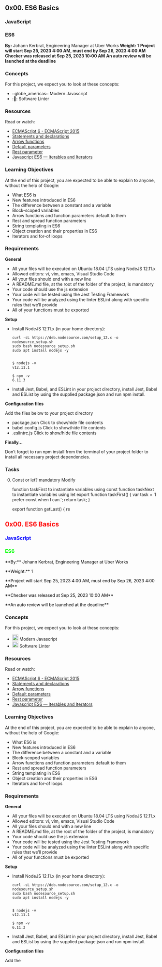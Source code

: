 ## 0x00. ES6 Basics
### JavaScript
### ES6
**By:** Johann Kerbrat, Engineering Manager at Uber Works
**Weight:** 1
**Project will start Sep 25, 2023 4:00 AM, must end by Sep 26, 2023 4:00 AM**
**Checker was released at Sep 25, 2023 10:00 AM**
**An auto review will be launched at the deadline**

### Concepts

For this project, we expect you to look at these concepts:

* ::globe_americas:: Modern Javascript
* ::wrench:: Software Linter

### Resources

Read or watch:

* [ECMAScript 6 - ECMAScript 2015](https://developer.mozilla.org/en-US/docs/Web/JavaScript/Reference/Global_Objects/ECMAScript_6)
* [Statements and declarations](https://developer.mozilla.org/en-US/docs/Web/JavaScript/Guide/Statements_and_declarations)
* [Arrow functions](https://developer.mozilla.org/en-US/docs/Web/JavaScript/Reference/Functions/Arrow_functions)
* [Default parameters](https://developer.mozilla.org/en-US/docs/Web/JavaScript/Reference/Functions/Default_parameters)
* [Rest parameter](https://developer.mozilla.org/en-US/docs/Web/JavaScript/Reference/Functions/rest_parameters)
* [Javascript ES6 — Iterables and Iterators](https://www.freecodecamp.org/news/javascript-es6-iterables-and-iterators-778203dd750d/)

### Learning Objectives

At the end of this project, you are expected to be able to explain to anyone, without the help of Google:

* What ES6 is
* New features introduced in ES6
* The difference between a constant and a variable
* Block-scoped variables
* Arrow functions and function parameters default to them
* Rest and spread function parameters
* String templating in ES6
* Object creation and their properties in ES6
* Iterators and for-of loops

### Requirements

**General**

* All your files will be executed on Ubuntu 18.04 LTS using NodeJS 12.11.x
* Allowed editors: vi, vim, emacs, Visual Studio Code
* All your files should end with a new line
* A README.md file, at the root of the folder of the project, is mandatory
* Your code should use the js extension
* Your code will be tested using the Jest Testing Framework
* Your code will be analyzed using the linter ESLint along with specific rules that we’ll provide
* All of your functions must be exported

**Setup**

* Install NodeJS 12.11.x
    (in your home directory):

    ```
    curl -sL https://deb.nodesource.com/setup_12.x -o nodesource_setup.sh
    sudo bash nodesource_setup.sh
    sudo apt install nodejs -y
    

    $ nodejs -v
    v12.11.1

    $ npm -v
    6.11.3

* Install Jest, Babel, and ESLint
    in your project directory, install Jest, Babel and ESList by using the supplied package.json and run npm install.

**Configuration files**

Add the files below to your project directory

* package.json
    Click to show/hide file contents
* babel.config.js
    Click to show/hide file contents
* .eslintrc.js
    Click to show/hide file contents

**Finally…**

Don’t forget to run npm install from the terminal of your project folder to install all necessary project dependencies.

### Tasks

0. Const or let?
    mandatory
    Modify

    function taskFirst to instantiate variables using const
    function taskNext to instantiate variables using let
    export function taskFirst() {
      var task = 'I prefer const when I can.';
      return task;
    }

    export function getLast() {
      re
<h2 style="color: #ff0000">0x00. ES6 Basics</h2>
<h3 style="color: #0000ff">JavaScript</h3>
<h3 style="color: #00ff00">ES6</h3>
<p style="color: #000">**By:** Johann Kerbrat, Engineering Manager at Uber Works</p>
<p style="color: #000">**Weight:** 1</p>
<p style="color: #000">**Project will start Sep 25, 2023 4:00 AM, must end by Sep 26, 2023 4:00 AM**</p>
<p style="color: #000">**Checker was released at Sep 25, 2023 10:00 AM**</p>
<p style="color: #000">**An auto review will be launched at the deadline**</p>

### Concepts

For this project, we expect you to look at these concepts:

* <img src="https://emojipedia-us.s3.dualstack.us-east-1.amazonaws.com/thumbs/120/apple/285/globe_with_americas_26aa.png" width="20px"> Modern Javascript
* <img src="https://emojipedia-us.s3.dualstack.us-east-1.amazonaws.com/thumbs/120/apple/2a3/wrench_1f52a.png" width="20px"> Software Linter

### Resources

Read or watch:

* [ECMAScript 6 - ECMAScript 2015](https://developer.mozilla.org/en-US/docs/Web/JavaScript/Reference/Global_Objects/ECMAScript_6)
* [Statements and declarations](https://developer.mozilla.org/en-US/docs/Web/JavaScript/Guide/Statements_and_declarations)
* [Arrow functions](https://developer.mozilla.org/en-US/docs/Web/JavaScript/Reference/Functions/Arrow_functions)
* [Default parameters](https://developer.mozilla.org/en-US/docs/Web/JavaScript/Reference/Functions/Default_parameters)
* [Rest parameter](https://developer.mozilla.org/en-US/docs/Web/JavaScript/Reference/Functions/rest_parameters)
* [Javascript ES6 — Iterables and Iterators](https://www.freecodecamp.org/news/javascript-es6-iterables-and-iterators-778203dd750d/)

### Learning Objectives

At the end of this project, you are expected to be able to explain to anyone, without the help of Google:

* What ES6 is
* New features introduced in ES6
* The difference between a constant and a variable
* Block-scoped variables
* Arrow functions and function parameters default to them
* Rest and spread function parameters
* String templating in ES6
* Object creation and their properties in ES6
* Iterators and for-of loops

### Requirements

**General**

* All your files will be executed on Ubuntu 18.04 LTS using NodeJS 12.11.x
* Allowed editors: vi, vim, emacs, Visual Studio Code
* All your files should end with a new line
* A README.md file, at the root of the folder of the project, is mandatory
* Your code should use the js extension
* Your code will be tested using the Jest Testing Framework
* Your code will be analyzed using the linter ESLint along with specific rules that we’ll provide
* All of your functions must be exported

**Setup**

* Install NodeJS 12.11.x
    (in your home directory):

    ```
    curl -sL https://deb.nodesource.com/setup_12.x -o nodesource_setup.sh
    sudo bash nodesource_setup.sh
    sudo apt install nodejs -y
    

    $ nodejs -v
    v12.11.1

    $ npm -v
    6.11.3

* Install Jest, Babel, and ESLint
    in your project directory, install Jest, Babel and ESList by using the supplied package.json and run npm install.

**Configuration files**

Add the
